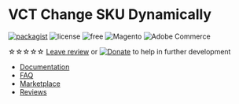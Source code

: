 # VCT Change SKU Dynamically

[![packagist](https://img.shields.io/packagist/v/vct/changeskudynamically)](https://packagist.org/packages/vct/changeskudynamically)
![license](https://img.shields.io/packagist/l/vct/changeskudynamically)
![free](https://img.shields.io/badge/price-free-29903b)
![Magento](https://img.shields.io/badge/compatibility-Magento-da4c02)
![Adobe Commerce](https://img.shields.io/badge/compatibility-Adobe_Commerce-b62324)

<span class="star">☆☆☆☆☆</span> [Leave review](https://commercemarketplace.adobe.com/vct-changeskudynamically.html#bazaarvoice.reviews.tab) or [![Donate](https://img.shields.io/badge/donate-PayPal-blue)](https://www.paypal.com/donate/?hosted_button_id=GB7ZCJ3D37CNE) to help in further development

- [Documentation](https://vct-vendor.github.io/change-sku-dynamically)
- [FAQ](https://vct-vendor.github.io/faq)
- [Marketplace](https://commercemarketplace.adobe.com/vct-changeskudynamically.html)
- [Reviews](https://commercemarketplace.adobe.com/vct-changeskudynamically.html#bazaarvoice.reviews.tab)
